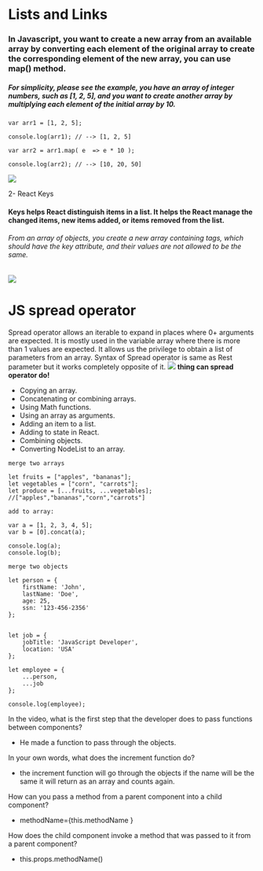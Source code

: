 # Lists and Links

### In Javascript, you want to create a new array from an available array by converting each element of the original array to create the corresponding element of the new array, you can use map() method. 
  ##### For simplicity, please see the example, you have an array of integer numbers, such as [1, 2, 5], and you want to create another array by multiplying each element of the initial array by 10.


  ```
  var arr1 = [1, 2, 5];
 
console.log(arr1); // --> [1, 2, 5]
 
var arr2 = arr1.map( e  => e * 10 );
 
console.log(arr2); // --> [10, 20, 50]
  ```
  ![](https://s1.o7planning.com/en/12135/images/25394275.png)

  2- React Keys

#### Keys helps React distinguish items in a list. It helps the React manage the changed items, new items added, or items removed from the list.
###### From an array of objects, you create a new array containing tags, which should have the key attribute, and their values are not allowed to be the same.
![](https://s1.o7planning.com/en/12135/images/25396630.png)

# JS spread operator
Spread operator allows an iterable to expand in places where 0+ arguments are expected. It is mostly used in the variable array where there is more than 1 values are expected. It allows us the privilege to obtain a list of parameters from an array. Syntax of Spread operator is same as Rest parameter but it works completely opposite of it.
![](https://media.geeksforgeeks.org/wp-content/uploads/20190220151444/Screenshot-2110.png)
**thing can spread operator do!**

- Copying an array.
- Concatenating or combining arrays.
- Using Math functions.
- Using an array as arguments.
- Adding an item to a list.
- Adding to state in React.
- Combining objects.
- Converting NodeList to an array.


```
merge two arrays 

let fruits = ["apples", "bananas"];
let vegetables = ["corn", "carrots"];
let produce = [...fruits, ...vegetables];
//["apples","bananas","corn","carrots"]
```


```
add to array:

var a = [1, 2, 3, 4, 5];
var b = [0].concat(a);

console.log(a);
console.log(b);

```

```
merge two objects 

let person = {
    firstName: 'John',
    lastName: 'Doe',
    age: 25,
    ssn: '123-456-2356'
};


let job = {
    jobTitle: 'JavaScript Developer',
    location: 'USA'
};

let employee = {
    ...person,
    ...job
};

console.log(employee);

```

In the video, what is the first step that the developer does to pass functions between components?
- He made a function to pass through the objects.

In your own words, what does the increment function do?
- the increment function will go through the objects if the name will be the same it will return as an array and counts again.

How can you pass a method from a parent component into a child component?
- methodName={this.methodName }

How does the child component invoke a method that was passed to it from a parent component?
- this.props.methodName()